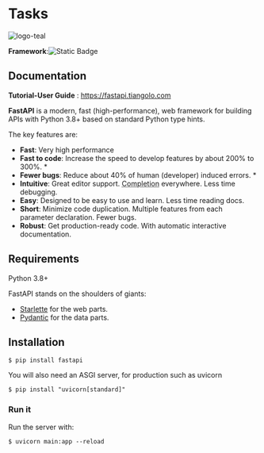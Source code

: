 # Tasks
![logo-teal](https://github.com/maneesha-abntech/Tasks/assets/154917046/517d8d74-c691-471a-9ab8-861056b88dfe)

**Framework**:![Static Badge](https://img.shields.io/badge/FastAPI-%2318c482?style=plastic)


## Documentation
**Tutorial-User Guide** : <a href="https://fastapi.tiangolo.com" target="_blank">https://fastapi.tiangolo.com</a>

**FastAPI** is a modern, fast (high-performance), web framework for building APIs with Python 3.8+ based on standard Python type hints.

The key features are:

* **Fast**: Very high performance
* **Fast to code**: Increase the speed to develop features by about 200% to 300%. *
* **Fewer bugs**: Reduce about 40% of human (developer) induced errors. *
* **Intuitive**: Great editor support. <abbr title="also known as auto-complete, autocompletion, IntelliSense">Completion</abbr> everywhere. Less time debugging.
* **Easy**: Designed to be easy to use and learn. Less time reading docs.
* **Short**: Minimize code duplication. Multiple features from each parameter declaration. Fewer bugs.
* **Robust**: Get production-ready code. With automatic interactive documentation.

## Requirements

Python 3.8+

FastAPI stands on the shoulders of giants:

* <a href="https://www.starlette.io/" class="external-link" target="_blank">Starlette</a> for the web parts.
* <a href="https://docs.pydantic.dev/" class="external-link" target="_blank">Pydantic</a> for the data parts.

## Installation

<div class="termy">

```console
$ pip install fastapi
```
</div>

You will also need an ASGI server, for production such as uvicorn

<div class="termy">
  
```console
$ pip install "uvicorn[standard]"
```
</div>

### Run it

Run the server with:

<div class="termy">

```console
$ uvicorn main:app --reload
```

</div>

